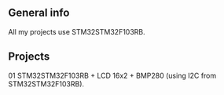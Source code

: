 ## General info
All my projects use STM32STM32F103RB.

## Projects
01 STM32STM32F103RB + LCD 16x2 + BMP280 (using I2C from STM32STM32F103RB).


